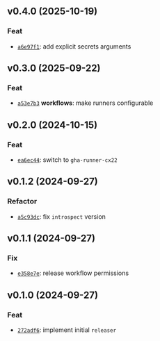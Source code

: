 ## v0.4.0 (2025-10-19)

### Feat

- [`a6e97f1`](https://github.com/kobo-labs/releaser/commit/a6e97f11a020ee8d842e971c122a8844a957563a): add explicit secrets arguments


## v0.3.0 (2025-09-22)

### Feat

- [`a53e7b3`](https://github.com/kobo-labs/releaser/commit/a53e7b3a12de3704d354e922b20ed34b807ce8de) **workflows**: make runners configurable


## v0.2.0 (2024-10-15)

### Feat

- [`ea6ec44`](https://github.com/kobo-labs/releaser/commit/ea6ec44c0f8e2d2c5dd6415b49f352d2f171ddd2): switch to `gha-runner-cx22`


## v0.1.2 (2024-09-27)

### Refactor

- [`a5c93dc`](https://github.com/kobo-labs/releaser/commit/a5c93dcb924e68df662dbc3f35bbe334585c71bd): fix `introspect` version


## v0.1.1 (2024-09-27)

### Fix

- [`e358e7e`](https://github.com/kobo-labs/releaser/commit/e358e7e503e0cd0ff93cd6c2e44485220e7e0f92): release workflow permissions


## v0.1.0 (2024-09-27)

### Feat

- [`272adf6`](https://github.com/kobo-labs/releaser/commit/272adf63b1d166e2c74bf118e9addbdb8128e67a): implement initial `releaser`

